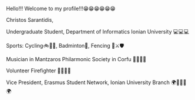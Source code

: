 Hello!!! Welcome to my profile!!!😁😁😁😁😁😁

Christos Sarantidis,

Undergraduate Student, Department of Informatics Ionian University  💻💻💻

Sports: Cycling🚲🚵‍♂️, Badminton🏸, Fencing 🤺⚔🛡

Musician in Mantzaros Philarmonic Society in Corfu 📯🎼🎵🥁

Volunteer Firefighter 👨‍🚒🚒🧯

Vice President, Erasmus Student Network, Ionian University Branch 🌍🔮🌐🔮🌍

